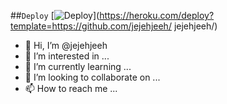 ##`Deploy`
[![Deploy](https://www.herokucdn.com/deploy/button.svg)](https://heroku.com/deploy?template=https://github.com/jejehjeeh/
jejehjeeh/)

- 👋 Hi, I’m @jejehjeeh
- 👀 I’m interested in ...
- 🌱 I’m currently learning ...
- 💞️ I’m looking to collaborate on ...
- 📫 How to reach me ...

<!---
jejehjeeh/jejehjeeh is a ✨ special ✨ repository because its `README.md` (this file) appears on your GitHub profile.
You can click the Preview link to take a look at your changes.
--->
